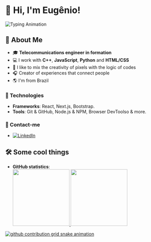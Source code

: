 # 👋 Hi, I'm Eugênio! 

![Typing Animation](https://readme-typing-svg.herokuapp.com?color=blue&size=25&lines=Web+Developer;Technical+Founder)

## 🚀 About Me
- 🎓 **Telecommunications engineer in formation**
- 💻 I work with **C++**, **JavaScript**, **Python** and **HTML/CSS**  
- 🎨 I like to mix the creativity of pixels with the logic of codes
- 🎧 Creator of experiences that connect people 
- 🌎 I'm from Brazil

### 🦾 Technologies
- **Frameworks**: React, Next.js, Bootstrap.  
- **Tools**: Git & GitHub, Node.js & NPM, Browser DevToolso & more.

### 📨 Contact-me
- [![LinkedIn](https://img.shields.io/badge/LinkedIn-Eugênio%20Gabriel-blue?style=flat&logo=LinkedIn&logoColor=white)](https://www.linkedin.com/in/eugênio-gabriel-351a1a290/)


## 🛠️ Some cool things

- **GitHub statistics**:  
  <div>
  <a href="https://github.com/JadeProg">
    <img height="180em" src="https://github-readme-stats.vercel.app/api?username=Eugenio-Gabriel&show_icons=true&theme=radical&include_all_commits=true&count_private=true"/> 
    <img height="180em" src="https://github-readme-stats.vercel.app/api/top-langs/?username=Eugenio-Gabriel&layout=compact&langs_count=168&theme=radical"/>
<div>

<picture align="center">
  <source media="(prefers-color-scheme: dark)" srcset="https://raw.githubusercontent.com/Eugenio-Gabriel/Eugenio-Gabriel/output/github-contribution-grid-snake-dark.svg">
  <source media="(prefers-color-scheme: light)" srcset="https://raw.githubusercontent.com/Eugenio-Gabriel/Eugenio-Gabriel/output/github-contribution-grid-snake-dark.svg">
  <img align="center" alt="github contribution grid snake animation" src="https://raw.githubusercontent.com/Eugenio-Gabriel/Eugenio-Gabriel/output/github-contribution-grid-snake.svg">
</picture>

<!--
**Eugenio-Gabriel/Eugenio-Gabriel** is a ✨ _special_ ✨ repository because its `README.md` (this file) appears on your GitHub profile.

Here are some ideas to get you started:

- 🔭 I’m currently working on ...
- 🌱 I’m currently learning ...
- 👯 I’m looking to collaborate on ...
- 🤔 I’m looking for help with ...
- 💬 Ask me about ...
- 📫 How to reach me: ...
- 😄 Pronouns: ...
- ⚡ Fun fact: ...
-->
